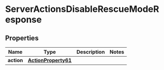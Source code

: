 

# ServerActionsDisableRescueModeResponse


## Properties

| Name | Type | Description | Notes |
|------------ | ------------- | ------------- | -------------|
|**action** | [**ActionProperty61**](ActionProperty61.md) |  |  |



